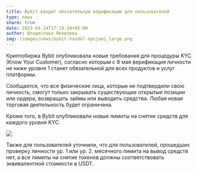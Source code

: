 ```yaml
---
title: Bybit вводит обязательную верификацию для пользователей
type: news
share: true
date: 2023-04-24T17:19:34+03:00
author: Владислава Яковлева
img: /images/news/bybit-handel-opcjami_large.png
---
```

Криптобиржа Bybit опубликовала новые требования для процедуры KYC (Know Your Customer), согласно которым с 8 мая верификация личности не ниже уровня 1 станет обязательной для всех продуктов и услуг платформы.

Сообщается, что все физические лица, которые не подтвердили свою личность, смогут только закрывать существующие открытые позиции или ордера, возвращать займы или выводить средства. Любая новая торговая деятельность будет ограничена.

Кроме того, в Bybit опубликовали новые лимиты на снятие средств для каждого уровня KYC.

![](/images/news/img-24-04-23-18-18.PNG)

Также для пользователей уточнили, что для пользователей, прошедших проверку личности ур. 1 или ур. 2. месячного лимита на вывод средств нет, а все лимиты на снятие токенов должны соответствовать эквивалентной стоимости в USDT.